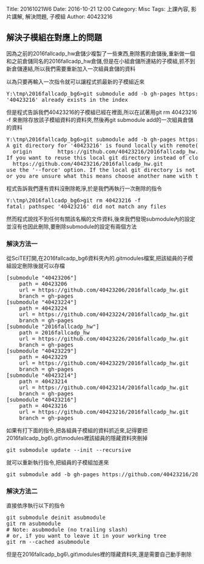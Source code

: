Title: 20161021W6
Date: 2016-10-21 12:00
Category: Misc
Tags: 上課內容, 影片講解, 解決問題, 子模組
Author: 40423216

<h2>解決子模組在對應上的問題</h2>
<p>因為之前的2016fallcadp_hw倉儲少複製了一些東西,刪除舊的倉儲後,重新做一個和之前倉儲同名的2016fallcadp_hw倉儲,但是在小組倉儲所連結的子模組,抓不到新倉儲連結,所以我們需要重新加入一次組員倉儲的資料</p>
<p>以為只要再輸入一次指令就可以讓程式抓最新的子模組近來</p>
<pre>
Y:\tmp\2016fallcadp_bg6>git submodule add -b gh-pages https://github.com/40423216/2016fallcadp_hw.git 40423216
'40423216' already exists in the index
</pre>

<p>但是程式告訴我們40423216的子模組已經在裡面,所以在試著用git rm 40423216 -f 來刪除存放該子模組資料的資料夾,然後再git submodule add的一次組員倉儲的資料</p>
<pre>
Y:\tmp\2016fallcadp_bg6>git submodule add -b gh-pages https://github.com/40423216/2016fallcadp_hw.git 40423216
A git directory for '40423216' is found locally with remote(s):
  origin        https://github.com/40423216/2016fallcadp_hw.git
If you want to reuse this local git directory instead of cloning again from
  https://github.com/40423216/2016fallcadp_hw.git
use the '--force' option. If the local git directory is not the correct repo
or you are unsure what this means choose another name with the '--name' option.
</pre>

<p>程式告訴我們還有資料沒刪除乾淨,於是我們再執行一次刪除的指令</p>
<pre>
Y:\tmp\2016fallcadp_bg6>git rm 40423216 -f
fatal: pathspec '40423216' did not match any files
</pre>

<p>然而程式說找不到任何有關該名稱的文件資料,後來我們發現submodule內的設定並沒有也因此刪除,要刪除submodule的設定有兩個方法</p>

<h3>解決方法一</h3>
<p>從SciTE打開,在2016fallcadp_bg6資料夾內的.gitmodules檔案,把該組員的子模組設定刪除後就可以存檔</p>
<pre>
[submodule "40423206"]
	path = 40423206
	url = https://github.com/40423206/2016fallcadp_hw.git
	branch = gh-pages
[submodule "40423224"]
	path = 40423224
	url = https://github.com/40423224/2016fallcadp_hw.git
	branch = gh-pages
[submodule "2016fallcadp_hw"]
	path = 2016fallcadp_hw
	url = https://github.com/40423226/2016fallcadp_hw.git
	branch = gh-pages
[submodule "40423229"]
	path = 40423229
	url = https://github.com/40423229/2016fallcadp_hw.git
	branch = gh-pages
[submodule "40423214"]
	path = 40423214
	url = https://github.com/40423214/2016fallcadp_hw.git
	branch = gh-pages
[submodule "40423216"]
	path = 40423216
	url = https://github.com/40423216/2016fallcadp_hw.git
	branch = gh-pages
</pre>

<p>如果有打下面的指令,把各組員子模組的資料抓近來,記得要把2016fallcadp_bg6\.git\modules裡該組員的隱藏資料夾刪掉</p>
<pre>
git submodule update --init --recursive
</pre>

<p>就可以重新執行指令,把組員的子模組加進來</p>
<pre>
git submodule add -b gh-pages https://github.com/40423216/2016fallcadp_hw.git 40423216
</pre>
<h3>解決方法二</h3>
<p>直接依序執行以下的指令</p>
<pre>
git submodule deinit asubmodule    
git rm asubmodule
# Note: asubmodule (no trailing slash)
# or, if you want to leave it in your working tree
git rm --cached asubmodule
</pre>
<p>但是在2016fallcadp_bg6\.git\modules裡的隱藏資料夾,還是需要自己動手刪除</p>